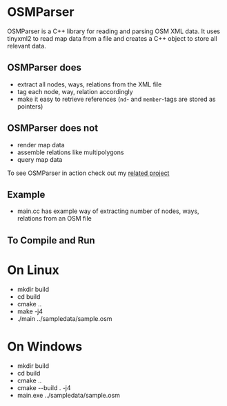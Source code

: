 # OSMParser

OSMParser is a C++ library for reading and parsing OSM XML data.
It uses tinyxml2 to read map data from a file and creates a C++ object to store all relevant data.

## OSMParser does
* extract all nodes, ways, relations from the XML file
* tag each node, way, relation accordingly
* make it easy to retrieve references (`nd`- and `member`-tags are stored as pointers)

## OSMParser does not
* render map data
* assemble relations like multipolygons
* query map data

To see OSMParser in action check out my [related project](https://github.com/Lauchmelder23/MapViewer)

## Example
* main.cc has example way of extracting number of nodes, ways, relations from an OSM file

## To Compile and Run

# On Linux

* mkdir build
* cd build
* cmake ..
* make -j4
* ./main ../sampledata/sample.osm

# On Windows

* mkdir build
* cd build
* cmake ..
* cmake --build . -j4
* main.exe ../sampledata/sample.osm
